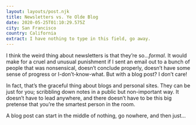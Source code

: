 ```yaml
---
layout: layouts/post.njk
title: Newsletters vs. Ye Olde Blog
date: 2020-05-25T01:10:29.575Z
city: San Francisco
country: California
extract: I have nothing to type in this field, go away.
---
```


I think the weird thing about newsletters is that they’re so..._formal_. It would make for a cruel and unusual punishment if I sent an email out to a bunch of people that was nonsensical, doesn’t conclude properly, doesn’t have some sense of progress or I-don’t-know-what. But with a blog post? I don’t care!

In fact, that’s the graceful thing about blogs and personal sites. They can be just for you; scribbling down notes in a public but non-important way. It doesn’t have to lead anywhere, and there doesn’t have to be this big pretense that you’re the smartest person in the room.

A blog post can start in the middle of nothing, go nowhere, and then just...
